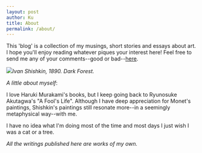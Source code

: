 ```yaml
---
layout: post
author: Ku
title: About
permalink: /about/
---
```


This 'blog' is a collection of my musings, short stories and essays about art. I hope you'll enjoy reading whatever piques your interest here! Feel free to send me any of your comments--good or bad--[here](https://www.instagram.com/jiasienk/).


<img src="https://uploads1.wikiart.org/images/ivan-shishkin/dark-forest-1890.jpg!Large.jpg">*Ivan Shishkin, 1890. Dark Forest.*

*A little about myself*:

I love Haruki Murakami's books, but I keep going back to Ryunosuke Akutagwa's "A Fool's Life". Although I have deep appreciation for Monet's paintings, Shishkin's paintings still resonate more--in a seemingly metaphysical way--with me. 

I have no idea what I'm doing most of the time and most days I just wish I was a cat or a tree.


*All the writings published here are works of my own.*